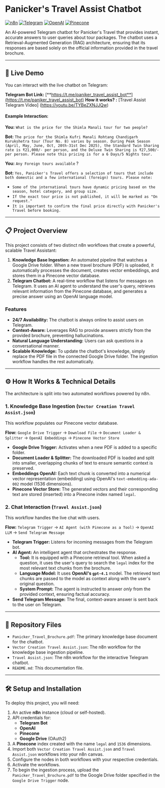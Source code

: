 # Panicker's Travel Assist Chatbot

[![n8n](https://img.shields.io/badge/Built%20with-n8n-FF5533.svg)](https://n8n.io/)
[![Telegram](https://img.shields.io/badge/Platform-Telegram-2CA5E0.svg)](https://telegram.org/)
[![OpenAI](https://img.shields.io/badge/Powered%20by-OpenAI-412991.svg)](https://openai.com/)
[![Pinecone](https://img.shields.io/badge/Vector%20DB-Pinecone-blue.svg)](https://www.pinecone.io/)

An AI-powered Telegram chatbot for Panicker's Travel that provides instant, accurate answers to user queries about tour packages. The chatbot uses a Retrieval-Augmented Generation (RAG) architecture, ensuring that its responses are based solely on the official information provided in the travel brochure.

---

## 🤖 Live Demo

You can interact with the live chatbot on Telegram:

**Telegram Bot Link:** [**https://t.me/paniker_travel_assist_bot**](https://t.me/paniker_travel_assist_bot)
**How it works? :** [Travel Assist Telegram Video] (https://youtu.be/TYBeZXNJJQw)

#### Example Interaction:
**You:** `What is the price for the Shimla Manali tour for two people?`

**Bot:** `The price for the Shimla Kufri Manali Rohtang Chandigarh Kurukshetra tour (Tour No. 8) varies by season. During Peak Season (April, May, June, Oct, 20th-31st Dec 2025), the Standard Twin Sharing rate is ₹21,000/- per person, and the Deluxe Twin Sharing is ₹27,500/- per person. Please note this pricing is for a 6 Days/5 Nights tour.`

**You:** `Any Foreign tours available` ?

**Bot:** `Yes, Panicker's Travel offers a selection of tours that include both domestic and a few international (foreign) tours. Please note:`

- `Some of the international tours have dynamic pricing based on the season, hotel category, and group size.`
- `If the exact tour price is not published, it will be marked as "On request."`
- `It is important to confirm the final price directly with Panicker's Travel before booking.`

---

## 📋 Project Overview

This project consists of two distinct n8n workflows that create a powerful, scalable Travel Assistant:

1.  **Knowledge Base Ingestion:** An automated pipeline that watches a Google Drive folder. When a new travel brochure (PDF) is uploaded, it automatically processes the document, creates vector embeddings, and stores them in a Pinecone vector database.
2.  **Telegram Chatbot:** A real-time workflow that listens for messages on Telegram. It uses an AI agent to understand the user's query, retrieves relevant information from the Pinecone database, and generates a precise answer using an OpenAI language model.

### Features
- **24/7 Availability:** The chatbot is always online to assist users on Telegram.
- **Context-Aware:** Leverages RAG to provide answers strictly from the provided brochure, preventing hallucinations.
- **Natural Language Understanding:** Users can ask questions in a conversational manner.
- **Scalable Knowledge:** To update the chatbot's knowledge, simply replace the PDF file in the connected Google Drive folder. The ingestion workflow handles the rest automatically.

---

## ⚙️ How It Works & Technical Details

The architecture is split into two automated workflows powered by n8n.

### 1. Knowledge Base Ingestion (`Vector Creation Travel Assist.json`)

This workflow populates our Pinecone vector database.

**Flow:**
`Google Drive Trigger` → `Download File` → `Document Loader & Splitter` → `OpenAI Embeddings` → `Pinecone Vector Store`

- **Google Drive Trigger:** Activates when a new PDF is added to a specific folder.
- **Document Loader & Splitter:** The downloaded PDF is loaded and split into smaller, overlapping chunks of text to ensure semantic context is preserved.
- **Embeddings OpenAI:** Each text chunk is converted into a numerical vector representation (embedding) using OpenAI's `text-embedding-ada-002` model (1536 dimensions).
- **Pinecone Vector Store:** The generated vectors and their corresponding text are stored (inserted) into a Pinecone index named `legal`.

### 2. Chat Interaction (`Travel Assist.json`)

This workflow handles the live chat with users.

**Flow:**
`Telegram Trigger` → `AI Agent (with Pinecone as a Tool)` → `OpenAI LLM` → `Send Telegram Message`

- **Telegram Trigger:** Listens for incoming messages from the Telegram bot.
- **AI Agent:** An intelligent agent that orchestrates the response.
    - **Tool:** It is equipped with a Pinecone retrieval tool. When asked a question, it uses the user's query to search the `legal` index for the most relevant text chunks from the brochure.
    - **Language Model:** It uses **OpenAI's `gpt-4.1`** model. The retrieved text chunks are passed to the model as context along with the user's original question.
    - **System Prompt:** The agent is instructed to answer *only* from the provided context, ensuring factual accuracy.
- **Send Telegram Message:** The final, context-aware answer is sent back to the user on Telegram.

---

## 📂 Repository Files

* `Panicker_Travel_Brochure.pdf`: The primary knowledge base document for the chatbot.
* `Vector Creation Travel Assist.json`: The n8n workflow for the knowledge base ingestion pipeline.
* `Travel Assist.json`: The n8n workflow for the interactive Telegram chatbot.
* `README.md`: This documentation file.

---

## 🛠️ Setup and Installation

To deploy this project, you will need:
1.  An active **n8n** instance (cloud or self-hosted).
2.  API credentials for:
    * **Telegram Bot**
    * **OpenAI**
    * **Pinecone**
    * **Google Drive** (OAuth2)
3.  A **Pinecone** index created with the name `legal` and `1536` dimensions.
4.  Import both `Vector Creation Travel Assist.json` and `Travel Assist.json` workflows into your n8n canvas.
5.  Configure the nodes in both workflows with your respective credentials.
6.  Activate the workflows.
7.  To begin the ingestion process, upload the `Panicker_Travel_Brochure.pdf` to the Google Drive folder specified in the `Google Drive Trigger` node.
